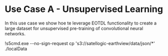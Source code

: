 # Use Case A - Unsupervised Learning

In this use case we show hoe te leverage EOTDL functionality to create a large dataset for unsupervised pre-training of convolutional neural networks.

!s5cmd.exe --no-sign-request cp 's3://satellogic-earthview/data/json/*' ./localData